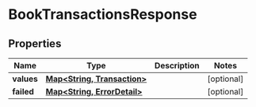 

# BookTransactionsResponse


## Properties

Name | Type | Description | Notes
------------ | ------------- | ------------- | -------------
**values** | [**Map&lt;String, Transaction&gt;**](Transaction.md) |  |  [optional]
**failed** | [**Map&lt;String, ErrorDetail&gt;**](ErrorDetail.md) |  |  [optional]



